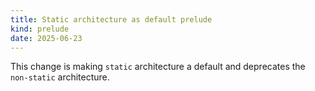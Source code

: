 ```yaml
---
title: Static architecture as default prelude
kind: prelude
date: 2025-06-23
---
```


This change is making `static` architecture a default and deprecates the `non-static` architecture.
